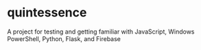 # quintessence
A project for testing and getting familiar with JavaScript, Windows PowerShell, Python, Flask, and Firebase
